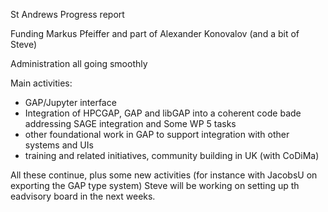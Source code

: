 St Andrews Progress report

Funding Markus Pfeiffer and part of Alexander Konovalov (and a bit of Steve)

Administration all going smoothly

Main activities:

* GAP/Jupyter interface
* Integration of HPCGAP, GAP and libGAP into a coherent code bade addressing SAGE integration
   and Some WP 5 tasks
* other foundational work in GAP to support integration with other systems and UIs
* training and related initiatives, community building in UK (with CoDiMa)

All these continue, plus some new activities (for instance with JacobsU on exporting the GAP type system)
Steve will be working on setting up th eadvisory board in the next weeks.

